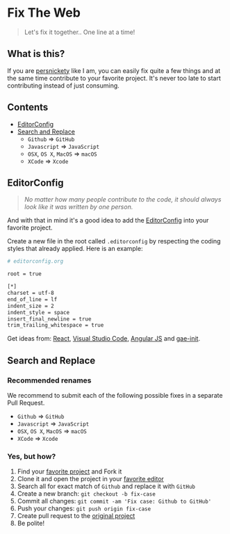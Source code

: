 # Fix The Web

> Let's fix it together.. One line at a time!

## What is this?

If you are [persnickety](https://www.merriam-webster.com/dictionary/persnickety) like I am, you can easily fix quite a few things and at the same time contribute to your favorite project. It's never too late to start contributing instead of just consuming.

## Contents

- [EditorConfig](#editorconfig)
- [Search and Replace](#search-and-replace)
  - `Github` => `GitHub`
  - `Javascript` => `JavaScript`
  - `OSX`, `OS X`, `MacOS` => `macOS`
  - `XCode` => `Xcode`


## EditorConfig

> _No matter how many people contribute to the code, it should always look like it was written by one person._

And with that in mind it's a good idea to add the [EditorConfig](http://editorconfig.org/) into your favorite project.

Create a new file in the root called `.editorconfig` by respecting the coding styles that already applied. Here is an example:

```bash
# editorconfig.org

root = true

[*]
charset = utf-8
end_of_line = lf
indent_size = 2
indent_style = space
insert_final_newline = true
trim_trailing_whitespace = true
```

Get ideas from: [React](https://github.com/facebook/react/blob/master/.editorconfig), [Visual Studio Code](https://github.com/Microsoft/vscode/blob/master/.editorconfig), [Angular JS](https://github.com/angular/angular.js/blob/master/.editorconfig) and [gae-init](https://github.com/gae-init/gae-init/blob/master/.editorconfig).

## Search and Replace

### Recommended renames

We recommend to submit each of the following possible fixes in a separate Pull Request.

- `Github` => `GitHub`
- `Javascript` => `JavaScript`
- `OSX`, `OS X`, `MacOS` => `macOS`
- `XCode` => `Xcode`

### Yes, but how?

1. Find your [favorite project](https://github.com/trending) and Fork it
2. Clone it and open the project in your [favorite editor](https://code.visualstudio.com/)
3. Search all for exact match of `Github` and replace it with `GitHub`
4. Create a new branch: `git checkout -b fix-case`
5. Commit all changes: `git commit -am 'Fix case: Github to GitHub'`
6. Push your changes: `git push origin fix-case`
7. Create pull request to the [original project](https://github.com/facebook/react/pull/9797)
8. Be polite!
